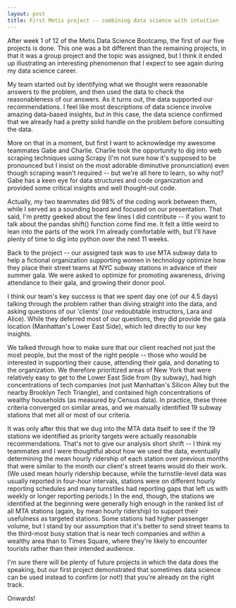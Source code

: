 ```yaml
---
layout: post
title: First Metis project -- combining data science with intuition
---
```


After week 1 of 12 of the Metis Data Science Bootcamp, the first of our five projects is done. This one was a bit different than the remaining projects, in that it was a group project and the topic was assigned, but I think it ended up illustrating an interesting phenomenon that I expect to see again during my data science career.

My team started out by identifying what we thought were reasonable answers to the problem, and then used the data to check the reasonableness of our answers. As it turns out, the data supported our recommendations. I feel like most descriptions of data science involve amazing data-based insights, but in this case, the data science confirmed that we already had a pretty solid handle on the problem before consulting the data.

More on that in a moment, but first I want to acknowledge my awesome teammates Gabe and Charlie. Charlie took the opportunity to dig into web scraping techniques using Scrapy (I'm not sure how it's supposed to be pronounced but I insist on the most adorable diminutive pronunciation) even though scraping wasn't required -- but we're all here to learn, so why not? Gabe has a keen eye for data structures and code organization and provided some critical insights and well thought-out code.

Actually, my two teammates did 98% of the coding work between them, while I served as a sounding board and focused on our presentation. That said, I'm pretty geeked about the few lines I did contribute -- if you want to talk about the pandas shift() function come find me. It felt a little weird to lean into the parts of the work I'm already comfortable with, but I'll have plenty of time to dig into python over the next 11 weeks.

Back to the project -- our assigned task was to use MTA subway data to help a fictional organization supporting women in technology optimize how they place their street teams at NYC subway stations in advance of their summer gala. We were asked to optimize for promoting awareness, driving attendance to their gala, and growing their donor pool.

I think our team's key success is that we spent day one (of our 4.5 days) talking through the problem rather than diving straight into the data, and asking questions of our 'clients' (our redoubtable instructors, Lara and Alice). While they deferred most of our questions, they did provide the gala location (Manhattan's Lower East Side), which led directly to our key insights.

We talked through how to make sure that our client reached not just the most people, but the most of the right people -- those who would be interested in supporting their cause, attending their gala, and donating to the organization. We therefore prioritized areas of New York that were relatively easy to get to the Lower East Side from (by subway), had high concentrations of tech companies (not just Manhattan's Silicon Alley but the nearby Brooklyn Tech Triangle), and contained high concentrations of wealthy households (as measured by Census data). In practice, these three criteria converged on similar areas, and we manually identified 19 subway stations that met all or most of our criteria.

It was only after this that we dug into the MTA data itself to see if the 19 stations we identified as priority targets were actually reasonable recommendations. That's not to give our analysis short shrift -- I think my teammates and I were thoughtful about how we used the data, eventually determining the mean hourly ridership of each station over previous months that were similar to the month our client's street teams would do their work. (We used mean hourly ridership because, while the turnstile-level data was usually reported in four-hour intervals, stations were on different hourly reporting schedules and many turnstiles had reporting gaps that left us with weekly or longer reporting periods.) In the end, though, the stations we identified at the beginning were generally high enough in the ranked list of all MTA stations (again, by mean hourly ridership) to support their usefulness as targeted stations. Some stations had higher passenger volume, but I stand by our assumption that it's better to send street teams to the third-most busy station that is near tech companies and within a wealthy area than to Times Square, where they're likely to encounter tourists rather than their intended audience.

I'm sure there will be plenty of future projects in which the data does the speaking, but our first project demonstrated that sometimes data science can be used instead to confirm (or not!) that you're already on the right track.

Onwards!
